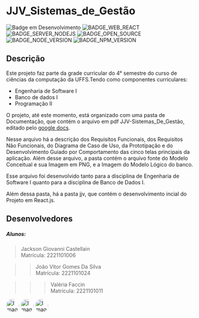 # JJV_Sistemas_de_Gestão
![Badge em Desenvolvimento](http://img.shields.io/static/v1?label=STATUS&message=EM%20DESENVOLVIMENTO&color=GREEN&style=for-the-badge)
![BADGE_WEB_REACT] ![BADGE_SERVER_NODEJS] ![BADGE_OPEN_SOURCE] ![BADGE_NODE_VERSION] ![BADGE_NPM_VERSION]

## Descrição
Este projeto faz parte da grade curricular do 4° semestre do curso de ciências da computação da UFFS.Tendo como componentes curriculares: 
 - Engenharia de Software I
 - Banco de dados I
 - Programação II

O projeto, até este momento, está organizado com uma pasta de Documentação, que contém o arquivo em pdf JJV-Sistemas_De_Gestão, editado pelo [google docs](https://docs.google.com/document/d/1EHjn6bGpEK2aHdrJGw4xzbWC2PKlAjb9PvqVdZGpcsI/edit?usp=sharing).

Nesse arquivo há a descrição dos Requisitos Funcionais, dos Requisitos Não Funcionais, do Diagrama de Caso de Uso, da Prototipação e do Desenvolvimento Guiado por Comportamento das cinco telas principais da aplicação. 
Além desse arquivo, a pasta contém o arquivo fonte do Modelo Conceitual e sua Imagem em PNG, e a Imagem do Modelo Lógico do banco.

Esse arquivo foi desenvolvido tanto para a disciplina de Engenharia de Software I quanto para a disciplina de Banco de Dados I. 

Além dessa pasta, há a pasta jjv, que contém o desenvolvimento incial do Projeto em React.js.

## Desenvolvedores

##### Alunos:

> Jackson Giovanni Castellain  
>Matrícula: 2221101006

>> João Vitor Gomes Da Silva  
>>Matrícula: 2221101024

>>>Valéria Faccin  
>>>Matrícula: 2221101011



<p>
<a href="https://github.com/jaovy05"><img src="https://avatars.githubusercontent.com/u/115904295?v=4" alt="Imagem github Jaovy05" width="35" style="border-radius:50% !important"  button=false /></a>
<a href="https://github.com/JacksonCastellain"><img src="https://avatars.githubusercontent.com/u/104081719?v=4" alt="Imagem github Jackson Castellain" width="35" style="border-radius:50% !important"  button=false /></a>
 <a href="https://github.com/valeriaFaccin"><img src="https://avatars.githubusercontent.com/u/105952105?v=4" alt="Imagem github Valéria Faccin" width="35" style="border-radius:50% !important"  button=false /></a>
</p>




<!-- Badges -->

[BADGE_WEB_REACT]: https://img.shields.io/badge/web-react-blue
[BADGE_SERVER_NODEJS]: https://img.shields.io/badge/server-nodejs-important
[BADGE_OPEN_SOURCE]: https://badges.frapsoft.com/os/v1/open-source.png?v=103
[BADGE_NODE_VERSION]: https://img.shields.io/badge/node-12.18.0-green
[BADGE_NPM_VERSION]: https://img.shields.io/badge/npm-6.14.4-red

